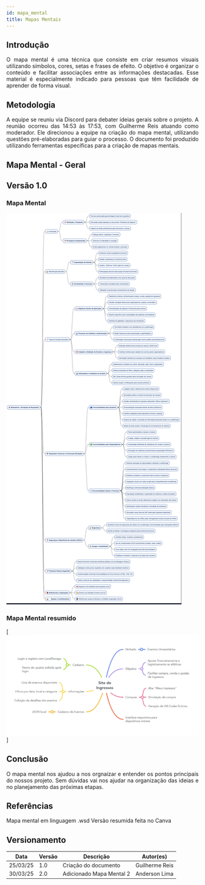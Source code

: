 ```yaml
---
id: mapa_mental
title: Mapas Mentais
---
```


## Introdução

<p align="justify">
O mapa mental é uma técnica que consiste em criar resumos visuais utilizando símbolos, cores, setas e frases de efeito. O objetivo é organizar o conteúdo e facilitar associações entre as informações destacadas. Esse material é especialmente indicado para pessoas que têm facilidade de aprender de forma visual.
</p>

## Metodologia

<p align="justify">
A equipe se reuniu via Discord para debater ideias gerais sobre o projeto. A reunião ocorreu das 14:53 às 17:53, com Guilherme Reis atuando como moderador. Ele direcionou a equipe na criação do mapa mental, utilizando questões pré-elaboradas para guiar o processo. O documento foi produzido utilizando ferramentas específicas para a criação de mapas mentais.
</p>

## Mapa Mental - Geral

## Versão 1.0

### Mapa Mental

[![Mapa Mental](../assets/mapa_mental1.png)](../assets/mapa_mental1.png)

### Mapa Mental resumido
[![Mapa Mental](../assets/mapa_mental_resumido.jpeg)]

## Conclusão

<p align="justify">
O mapa mental nos ajudou a nos orgnaizar e entender os pontos principais do nossos projeto. Sem dúvidas vai nos ajudar na organização das ideias e no planejamento das próximas etapas.
</p>

## Referências
Mapa mental em linguagem .wsd
Versão resumida feita no Canva

## Versionamento
| Data       | Versão | Descrição                | Autor(es)       |
|------------|--------|--------------------------|-----------------|
| 25/03/25   | 1.0    | Criação do documento     | Guilherme Reis        |
| 30/03/25   | 2.0    | Adicionado Mapa Mental 2 | Anderson Lima |
